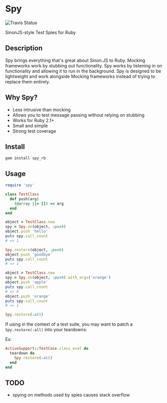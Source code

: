 # Spy

![Travis Status](https://travis-ci.org/jbodah/spy_rb.svg?branch=master)


SinonJS-style Test Spies for Ruby

## Description

Spy brings everything that's great about Sinon.JS to Ruby. Mocking frameworks work by stubbing out functionality. Spy works by listening in on functionality and allowing it to run in the background. Spy is designed to be lightweight and work alongside Mocking frameworks instead of trying to replace them entirely.

## Why Spy?

* Less intrusive than mocking
* Allows you to test message passing without relying on stubbing
* Works for Ruby 2.1+
* Small and simple
* Strong test coverage

## Install

```
gem install spy_rb
```

## Usage

```ruby
require 'spy'

class TestClass
  def push(arg)
    (@array ||= []) << arg
  end
end

object = TestClass.new
spy = Spy.on(object, :push)
object.push 'hello'
puts spy.call_count
# => 1

Spy.restore(object, :push)
object.push 'goodbye'
puts spy.call_count
# => 1

object = TestClass.new
spy = Spy.on(object, :push).with_args('orange')
object.push 'apple'
puts spy.call_count
# => 0
object.push 'orange'
puts spy.call_count
# => 1

Spy.restore(:all)
```

If using in the context of a test suite, you may want to patch a `Spy.restore(:all)` into your teardowns:

Ex:
```ruby
ActiveSupport::TestCase.class_eval do
  teardown do
    Spy.restore(:all)
  end
end
```

## TODO
- spying on methods used by spies causes stack overflow
